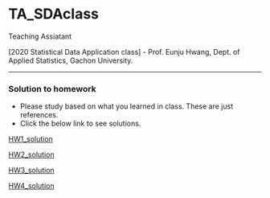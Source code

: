 # TA_SDAclass
Teaching Assiatant

[2020 Statistical Data Application class] - Prof. Eunju Hwang, Dept. of Applied Statistics, Gachon University.

------------------------------------------------------

### Solution to homework

- Please study based on what you learned in class. These are just references.
- Click the below link to see solutions.

[HW1_solution](https://github.com/zzwon1212/TA_SDAclass/blob/master/HW1_solution.ipynb)

[HW2_solution](https://github.com/zzwon1212/TA_SDAclass/blob/master/HW2_solution.ipynb)

[HW3_solution](https://github.com/zzwon1212/TA_SDAclass/blob/master/HW3_solution.ipynb)

[HW4_solution](https://github.com/zzwon1212/TA_SDAclass/blob/master/HW4_solution.ipynb)